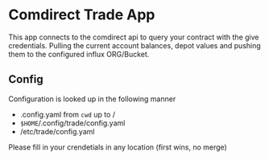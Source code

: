 # Comdirect Trade App

This app connects to the comdirect api to query your contract with the give credentials. Pulling the current account balances, depot values and pushing them to the configured influx ORG/Bucket.

## Config
Configuration is looked up in the following manner
* .config.yaml from `cwd` up to /
* `$HOME`/.config/trade/config.yaml
* /etc/trade/config.yaml

Please fill in your crendetials in any location (first wins, no merge)
